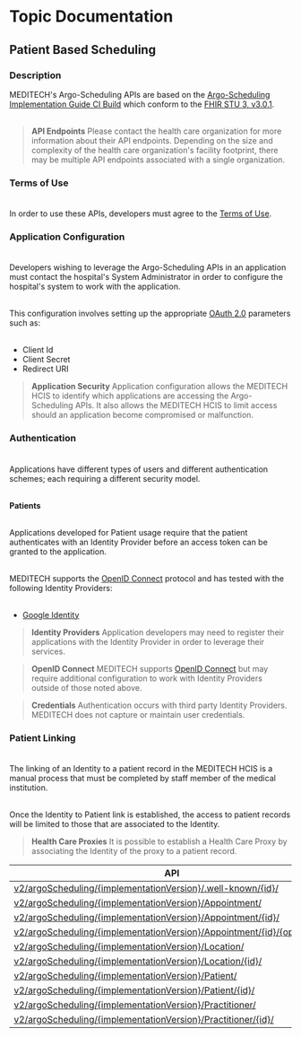 <main _ngcontent-rjj-c89="" class="content-area"><router-outlet _ngcontent-rjj-c89=""></router-outlet><app-explorer _nghost-rjj-c95="" class="ng-star-inserted"><div _ngcontent-rjj-c95="" class="explorer-content-area"><div _ngcontent-rjj-c95="" class="doc-container ng-star-inserted"><div _ngcontent-rjj-c95="" class="content-area doc-area"><router-outlet _ngcontent-rjj-c95=""></router-outlet><app-topic-doc _nghost-rjj-c97="" class="ng-star-inserted"><div _ngcontent-rjj-c97="" class="ng-star-inserted"><div _ngcontent-rjj-c97="" class="clr-row"><div _ngcontent-rjj-c97="" class="clr-col-xs-12"><h1 _ngcontent-rjj-c97="">Topic Documentation</h1><h2 _ngcontent-rjj-c97="" class="doc-subheading">Patient Based Scheduling</h2></div></div><div _ngcontent-rjj-c97="" class="clr-row ng-star-inserted"><div _ngcontent-rjj-c97="" class="clr-col-xs-12"><h3 _ngcontent-rjj-c97="">Description</h3><markdown _ngcontent-rjj-c97=""><p>MEDITECH's Argo-Scheduling APIs are based on the <a href="https://argonautproject.github.io/scheduling/patient-scheduling.html">Argo-Scheduling Implementation Guide CI Build</a>
which conform to the <a href="http://hl7.org/fhir/STU3/index.html">FHIR STU 3, v3.0.1</a>. <br><br></p>
<blockquote>
<p><strong>API Endpoints</strong> Please contact the health care organization for more information about their API endpoints.  Depending on the size and complexity of the health care organization's facility footprint, there may be multiple API endpoints associated with a single organization.</p>
</blockquote>
<h3 id="terms-of-use-">Terms of Use <br><br></h3>
<p>In order to use these APIs, developers must agree to the <a href="https://home.meditech.com/en/d/restapiresources/pages/apiterms.htm">Terms of Use</a>.</p>
<h3 id="application-configuration-">Application Configuration <br><br></h3>
<p>Developers wishing to leverage the Argo-Scheduling APIs in an application must contact the hospital's System Administrator in order to configure the hospital's system to work with the application. <br><br></p>
<p>This configuration involves setting up the appropriate <a href="https://oauth.net/2/">OAuth 2.0</a> parameters such as: <br><br></p>
<ul>
<li>Client Id</li>
<li>Client Secret</li>
<li>Redirect URI <br></li>
</ul>
<blockquote>
<p><strong>Application Security</strong> Application configuration allows the MEDITECH HCIS to identify which applications are accessing the Argo-Scheduling APIs.  It also allows the MEDITECH HCIS to limit access should an application become compromised or malfunction.</p>
</blockquote>
<h3 id="authentication-">Authentication <br><br></h3>
<p>Applications have different types of users and different authentication schemes; each requiring a different security model. <br><br></p>
<p><strong>Patients</strong> <br><br></p>
<p>Applications developed for Patient usage require that the patient authenticates with an Identity Provider before an access
token can be granted to the application. <br><br></p>
<p>MEDITECH supports the <a href="http://openid.net/connect/">OpenID Connect</a> protocol and has tested with the following Identity Providers: <br><br></p>
<ul>
<li><a href="https://developers.google.com/identity/protocols/OpenIDConnect">Google Identity</a> <br></li>
</ul>
<blockquote>
<p><strong>Identity Providers</strong> Application developers may need to register their applications with the Identity Provider in order to leverage their services.</p>
</blockquote>
<blockquote>
<p><strong>OpenID Connect</strong> MEDITECH supports <a href="http://openid.net/connect/">OpenID Connect</a> but may require additional configuration to work with
Identity Providers outside of those noted above.</p>
</blockquote>
<blockquote>
<p><strong>Credentials</strong> Authentication occurs with third party Identity Providers. MEDITECH does not capture or maintain user credentials.</p>
</blockquote>
<h3 id="patient-linking-">Patient Linking <br><br></h3>
<p>The linking of an Identity to a patient record in the MEDITECH HCIS is a manual process that must be completed by staff
member of the medical institution. <br><br></p>
<p>Once the Identity to Patient link is established, the access to patient records will be limited to those that are
associated to the Identity. <br></p>
<blockquote>
<p><strong>Health Care Proxies</strong> It is possible to establish a Health Care Proxy by associating the Identity of the proxy to a patient record.</p>
</blockquote>
</markdown><!----></div></div><!----><div _ngcontent-rjj-c97="" class="clr-row"><div _ngcontent-rjj-c97="" class="clr-col-xs-6 ng-star-inserted"><table _ngcontent-rjj-c97="" class="table table-compact"><thead _ngcontent-rjj-c97=""><tr _ngcontent-rjj-c97=""><th _ngcontent-rjj-c97="" class="left">API</th></tr></thead><tbody _ngcontent-rjj-c97=""><tr _ngcontent-rjj-c97="" class="ng-star-inserted"><td _ngcontent-rjj-c97="" class="left"><a _ngcontent-rjj-c97="" href="/explorer/api/argoScheduling._.%252Ewell-known._/2">v2/argoScheduling/{implementationVersion}/.well-known/{id}/</a></td></tr><tr _ngcontent-rjj-c97="" class="ng-star-inserted"><td _ngcontent-rjj-c97="" class="left"><a _ngcontent-rjj-c97="" href="/explorer/api/argoScheduling._.Appointment/2">v2/argoScheduling/{implementationVersion}/Appointment/</a></td></tr><tr _ngcontent-rjj-c97="" class="ng-star-inserted"><td _ngcontent-rjj-c97="" class="left"><a _ngcontent-rjj-c97="" href="/explorer/api/argoScheduling._.Appointment._/2">v2/argoScheduling/{implementationVersion}/Appointment/{id}/</a></td></tr><tr _ngcontent-rjj-c97="" class="ng-star-inserted"><td _ngcontent-rjj-c97="" class="left"><a _ngcontent-rjj-c97="" href="/explorer/api/argoScheduling._.Appointment._._/2">v2/argoScheduling/{implementationVersion}/Appointment/{id}/{operation}/</a></td></tr><tr _ngcontent-rjj-c97="" class="ng-star-inserted"><td _ngcontent-rjj-c97="" class="left"><a _ngcontent-rjj-c97="" href="/explorer/api/argoScheduling._.Location/2">v2/argoScheduling/{implementationVersion}/Location/</a></td></tr><tr _ngcontent-rjj-c97="" class="ng-star-inserted"><td _ngcontent-rjj-c97="" class="left"><a _ngcontent-rjj-c97="" href="/explorer/api/argoScheduling._.Location._/2">v2/argoScheduling/{implementationVersion}/Location/{id}/</a></td></tr><tr _ngcontent-rjj-c97="" class="ng-star-inserted"><td _ngcontent-rjj-c97="" class="left"><a _ngcontent-rjj-c97="" href="/explorer/api/argoScheduling._.Patient/2">v2/argoScheduling/{implementationVersion}/Patient/</a></td></tr><tr _ngcontent-rjj-c97="" class="ng-star-inserted"><td _ngcontent-rjj-c97="" class="left"><a _ngcontent-rjj-c97="" href="/explorer/api/argoScheduling._.Patient._/2">v2/argoScheduling/{implementationVersion}/Patient/{id}/</a></td></tr><tr _ngcontent-rjj-c97="" class="ng-star-inserted"><td _ngcontent-rjj-c97="" class="left"><a _ngcontent-rjj-c97="" href="/explorer/api/argoScheduling._.Practitioner/2">v2/argoScheduling/{implementationVersion}/Practitioner/</a></td></tr><tr _ngcontent-rjj-c97="" class="ng-star-inserted"><td _ngcontent-rjj-c97="" class="left"><a _ngcontent-rjj-c97="" href="/explorer/api/argoScheduling._.Practitioner._/2">v2/argoScheduling/{implementationVersion}/Practitioner/{id}/</a></td></tr><!----></tbody></table></div><!----><!----><!----><!----><!----><!----></div><!----></div><!----></app-topic-doc><!----></div></div><!----><!----><!----><!----></div></app-explorer><!----></main>
